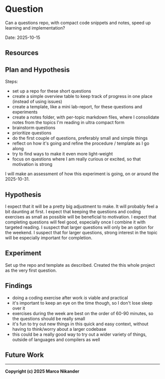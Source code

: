 # Question
<!-- What am I figuring out? -->

Can a questions repo, with compact code snippets and notes, speed up learning and implementation?

Date: 2025-10-15

## Resources
<!-- Where can I find relevant information? -->

## Plan and Hypothesis
<!-- What do I want to do? -->

Steps:
- set up a repo for these short questions
- create a simple overview table to keep track of progress in one place (instead of using issues)
- create a template, like a mini lab-report, for these questions and experiments
- create a notes folder, with per-topic markdown files, where I consolidate notes from the topics I'm reading in ultra compact form
- brainstorm questions
- prioritize questions
- do the first couple of questions, preferably small and simple things
- reflect on how it's going and refine the procedure / template as I go along
- try to find ways to make it even more light-weight
- focus on questions where I am really curious or excited, so that motivation is strong

I will make an assessment of how this experiment is going, on or around the 2025-10-31.

## Hypothesis
<!-- What do I think is going to happen? -->

I expect that it will be a pretty big adjustment to make.
It will probably feel a bit daunting at first.
I expect that keeping the questions and coding exercises as small as possible will be beneficial to motivation.
I expect that completing questions will feel good, especially once I combine it with targeted reading.
I suspect that larger questions will only be an option for the weekend.
I suspect that for larger questions, strong interest in the topic will be especially important for completion.

## Experiment
<!-- What did I do? -->
<!-- How do you run the code? -->

Set up the repo and template as described.
Created the this whole project as the very first question.

## Findings
<!-- What did I learn? -->

- doing a coding exercise after work _is_ viable and practical
- it's important to keep an eye on the time though, so I don't lose sleep over it
- exercises during the week are best on the order of 60-90 minutes, so the questions should be really small
- it's fun to try out new things in this quick and easy context, without having to think/worry about a larger codebase
- this could be a really good way to try out a wider variety of things, outside of languages and compilers as well

## Future Work
<!-- Are there follow-up questions? -->
<!-- Can I create a concrete ticket/issue from this? -->

---
**Copyright (c) 2025 Marco Nikander**

